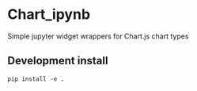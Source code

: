 # Chart_ipynb
Simple jupyter widget wrappers for Chart.js chart types


## Development install

```
pip install -e .
```
